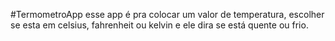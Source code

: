 #TermometroApp
esse app é pra colocar um valor de temperatura, escolher se esta em celsius, fahrenheit ou kelvin
e ele dira se está quente ou frio.